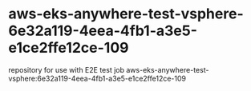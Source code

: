 # aws-eks-anywhere-test-vsphere-6e32a119-4eea-4fb1-a3e5-e1ce2ffe12ce-109
repository for use with E2E test job aws-eks-anywhere-test-vsphere:6e32a119-4eea-4fb1-a3e5-e1ce2ffe12ce-109
